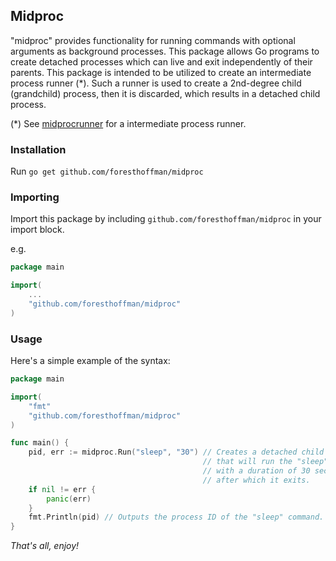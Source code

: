 ## Midproc

"midproc" provides functionality for running commands with optional arguments as background processes. This package allows Go programs to create detached processes which can live and exit independently of their parents. This package is intended to be utilized to create an intermediate process runner (*). Such a runner is used to create a 2nd-degree child (grandchild) process, then it is discarded, which results in a detached child process.

(*) See [midprocrunner](https://github.com/foresthoffman/midprocrunner) for a intermediate process runner.

### Installation

Run `go get github.com/foresthoffman/midproc`

### Importing

Import this package by including `github.com/foresthoffman/midproc` in your import block.

e.g.

```Go
package main

import(
	...
	"github.com/foresthoffman/midproc"
)
```

### Usage

Here's a simple example of the syntax:

```Go
package main

import(
    "fmt"
    "github.com/foresthoffman/midproc"
)

func main() {
    pid, err := midproc.Run("sleep", "30") // Creates a detached child process
                                           // that will run the "sleep" command
                                           // with a duration of 30 seconds,
                                           // after which it exits.
    if nil != err {
        panic(err)
    }
    fmt.Println(pid) // Outputs the process ID of the "sleep" command.
}
```

_That's all, enjoy!_
